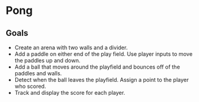 # Pong

## Goals

- Create an arena with two walls and a divider.  
- Add a paddle on either end of the play field. Use player inputs to move the paddles up and down.  
- Add a ball that moves around the playfield and bounces off of the paddles and walls.  
- Detect when the ball leaves the playfield. Assign a point to the player who scored.  
- Track and display the score for each player.
